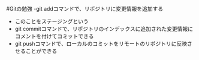 #Gitの勉強
 -git addコマンドで、リポジトリに変更情報を追加する
  - このことをステージングという
 - git commitコマンドで、リポジトリのインデックスに追加された変更情報にコメントを付けてコミットできる
 - git pushコマンドで、ローカルのコミットをリモートのリポジトリに反映させることができる

